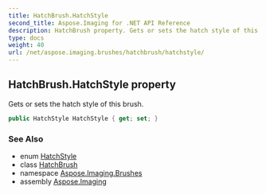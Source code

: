 ```yaml
---
title: HatchBrush.HatchStyle
second_title: Aspose.Imaging for .NET API Reference
description: HatchBrush property. Gets or sets the hatch style of this brush
type: docs
weight: 40
url: /net/aspose.imaging.brushes/hatchbrush/hatchstyle/
---
```

## HatchBrush.HatchStyle property

Gets or sets the hatch style of this brush.

```csharp
public HatchStyle HatchStyle { get; set; }
```

### See Also

* enum [HatchStyle](../../../aspose.imaging/hatchstyle/)
* class [HatchBrush](../)
* namespace [Aspose.Imaging.Brushes](../../hatchbrush/)
* assembly [Aspose.Imaging](../../../)


